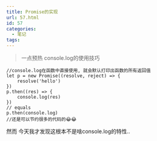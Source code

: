 ```yaml
---
title: Promise的实现
url: 57.html
id: 57
categories:
  - 笔记
tags:
---
```


> 一点预热 console.log的使用技巧

    //console.log在函数中直接使用, 就会默认打印出函数的所有返回值
    let p = new Promise((resolve, reject) => {
        resolve('hello')
    })
    p.then((res) => {
        console.log(res)
    })
    // equals
    p.then(console.log)
    //还是可以节约很多的代码的😂😂
    

然而 今天我才发现这根本不是啥console.log的特性..